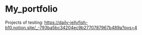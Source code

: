 # My_portfolio
Projects of testing:
https://daily-jellyfish-b10.notion.site/_-793ba5bc34204ec9b2770787967b489a?pvs=4
